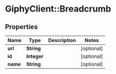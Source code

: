 # GiphyClient::Breadcrumb

## Properties
Name | Type | Description | Notes
------------ | ------------- | ------------- | -------------
**url** | **String** |  | [optional] 
**id** | **Integer** |  | [optional] 
**name** | **String** |  | [optional] 


